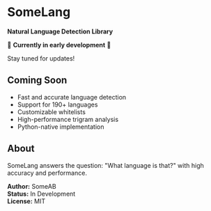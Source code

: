 # SomeLang

**Natural Language Detection Library** 

🚧 **Currently in early development** 🚧

Stay tuned for updates!

## Coming Soon

- Fast and accurate language detection
- Support for 190+ languages  
- Customizable whitelists
- High-performance trigram analysis
- Python-native implementation

## About

SomeLang answers the question: "What language is that?" with high accuracy and performance.

**Author:** SomeAB  
**Status:** In Development  
**License:** MIT
